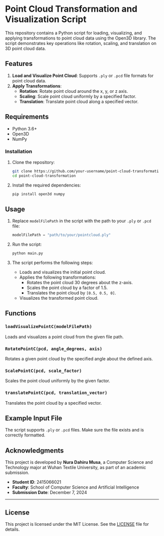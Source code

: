 
# Point Cloud Transformation and Visualization Script

This repository contains a Python script for loading, visualizing, and applying transformations to point cloud data using the Open3D library. The script demonstrates key operations like rotation, scaling, and translation on 3D point cloud data.

## Features

1. **Load and Visualize Point Cloud**: Supports `.ply` or `.pcd` file formats for point cloud data.
2. **Apply Transformations**:
   - **Rotation**: Rotate point cloud around the x, y, or z axis.
   - **Scaling**: Scale point cloud uniformly by a specified factor.
   - **Translation**: Translate point cloud along a specified vector.

## Requirements

- Python 3.6+
- Open3D
- NumPy

### Installation

1. Clone the repository:
   ```bash
   git clone https://github.com/your-username/point-cloud-transformation.git
   cd point-cloud-transformation
   ```
2. Install the required dependencies:
   ```bash
   pip install open3d numpy
   ```

## Usage

1. Replace `modelFilePath` in the script with the path to your `.ply` or `.pcd` file:
   ```python
   modelFilePath = "path/to/your/pointcloud.ply"
   ```
2. Run the script:
   ```bash
   python main.py
   ```

3. The script performs the following steps:
   - Loads and visualizes the initial point cloud.
   - Applies the following transformations:
     - Rotates the point cloud 30 degrees about the z-axis.
     - Scales the point cloud by a factor of 1.5.
     - Translates the point cloud by `[0.5, 0.5, 0]`.
   - Visualizes the transformed point cloud.

## Functions

### `loadVisualizePointC(modelFilePath)`
Loads and visualizes a point cloud from the given file path.

### `RotatePointC(pcd, angle_degrees, axis)`
Rotates a given point cloud by the specified angle about the defined axis.

### `ScalePointC(pcd, scale_factor)`
Scales the point cloud uniformly by the given factor.

### `translatePointC(pcd, translation_vector)`
Translates the point cloud by a specified vector.

## Example Input File
The script supports `.ply` or `.pcd` files. Make sure the file exists and is correctly formatted.

## Acknowledgments
This project is developed by **Nura Dahiru Musa**, a Computer Science and Technology major at Wuhan Textile University, as part of an academic submission.

- **Student ID**: 2415066021
- **Faculty**: School of Computer Science and Artificial Intelligence
- **Submission Date**: December 7, 2024

---

## License
This project is licensed under the MIT License. See the [LICENSE](LICENSE) file for details.
